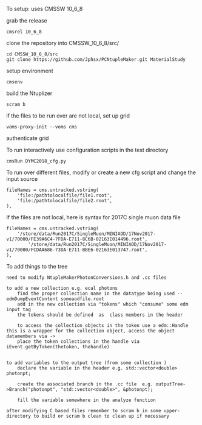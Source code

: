 




To setup: uses CMSSW 10_6_8

grab the release

	cmsrel 10_6_8

clone the repository into CMSSW_10_6_8/src/

	cd CMSSW_10_6_8/src
	git clone https://github.com/Jphsx/PCNtupleMaker.git MaterialStudy



setup environment

	cmsenv

build the Ntuplizer

	scram b

if the files to be run over are not local, set up grid

	voms-proxy-init --voms cms

authenticate grid

To run interactively use configuration scripts in the test directory

	cmsRun DYMC2018_cfg.py 


To run over different files, modify or create a new cfg script and change the input source

	fileNames = cms.untracked.vstring(
		'file:/pathtolocalfile/file1.root',
		'file:/pathtolocalfile/file2.root',
	),

If the files are not local, here is syntax for 2017C single muon data file

	fileNames = cms.untracked.vstring(
		'/store/data/Run2017C/SingleMuon/MINIAOD/17Nov2017-v1/70000/FE39A6C4-7FDA-E711-8C6B-02163E014496.root',
	        '/store/data/Run2017C/SingleMuon/MINIAOD/17Nov2017-v1/70000/FCDAA686-73DA-E711-BBE6-02163E013747.root',
	),		



To add things to the tree 

	need to modify NtupleMakerPhotonConversions.h and .cc files

	to add a new collection e.g. ecal photons 
		find the proper collection name in the datatype being used -- edmDumpEventContent someaodfile.root
		add in the new collection via "tokens" which "consume" some edm input tag
		the tokens should be defined  as  class members in the header

		to access the collection objects in the token use a edm::Handle this is a wrapper for the collection object, access the object datamembers via ->
		place the token collections in the handle via iEvent.getByToken(thetoken, thehandle)


	to add variables to the output tree (from some collection )
		declare the variable in the header e.g. std::vector<double> photonpt;

		create the associated branch in the .cc file  e.g. outputTree->Branch("photonpt", "std::vector<double>", &photonpt);
	
		fill the variable somewhere in the analyze function

	after modifying C based files remember to scram b in some upper-directory to build or scram b clean to clean up if necessary

		
